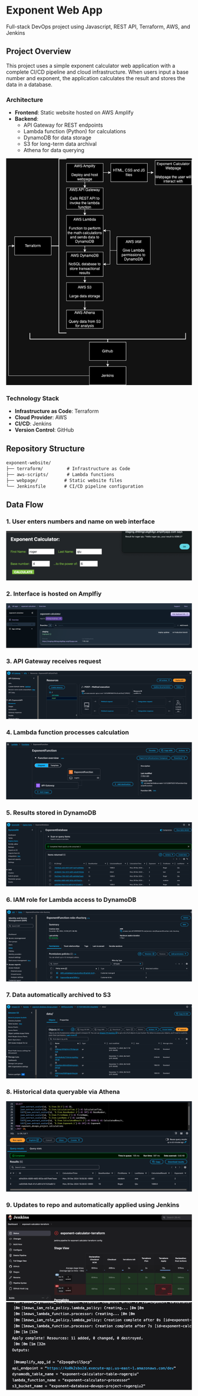 # Exponent Web App
Full-stack DevOps project using Javascript, REST API, Terraform, AWS, and Jenkins

## Project Overview
This project uses a simple exponent calculator web application with a complete CI/CD pipeline and cloud infrastructure. When users input a base number and exponent, the application calculates the result and stores the data in a database.

### Architecture
- **Frontend**: Static website hosted on AWS Amplify
- **Backend**: 
  - API Gateway for REST endpoints
  - Lambda function (Python) for calculations
  - DynamoDB for data storage
  - S3 for long-term data archival
  - Athena for data querying

![pics/diagram.png](pics/diagram.png)

### Technology Stack
- **Infrastructure as Code**: Terraform
- **Cloud Provider**: AWS
- **CI/CD**: Jenkins
- **Version Control**: GitHub

## Repository Structure
```
exponent-website/
├── terraform/         # Infrastructure as Code
├── aws-scripts/       # Lambda functions
├── webpage/          # Static website files
└── Jenkinsfile       # CI/CD pipeline configuration
```

## Data Flow
### 1. User enters numbers and name on web interface
![alt text](pics/exponent-webpage.png)

### 2. Interface is hosted on Amplfiy
![alt text](pics/amplify.png)

### 3. API Gateway receives request
![alt text](pics/api-gateway.png)

### 4. Lambda function processes calculation
![alt text](pics/lambda-function.png)

### 5. Results stored in DynamoDB
![alt text](pics/dynamodb-query.png)

### 6. IAM role for Lambda access to DynamoDB
![alt text](pics/iam-role.png)

### 7. Data automatically archived to S3 
![alt text](pics/s3-bucket.png)

### 8. Historical data queryable via Athena
![alt text](pics/athena-query.png)

### 9. Updates to repo and automatically applied using Jenkins
![alt text](pics/jenkins-console.png)
![alt text](pics/jenkins-output.png)